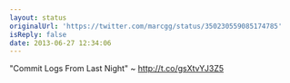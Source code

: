 ```yaml
---
layout: status
originalUrl: 'https://twitter.com/marcgg/status/350230559085174785'
isReply: false
date: 2013-06-27 12:34:06
---
```


"Commit Logs From Last Night" ~ http://t.co/gsXtvYJ3Z5
